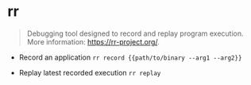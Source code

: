 # rr
> Debugging tool designed to record and replay program execution.
> More information: <https://rr-project.org/>.

- Record an application
`rr record {{path/to/binary --arg1 --arg2}}`

- Replay latest recorded execution
`rr replay`
